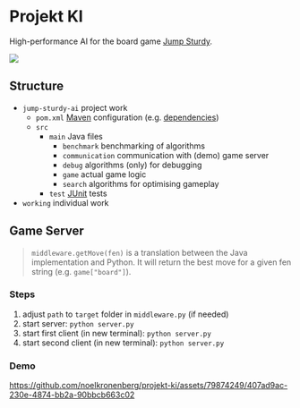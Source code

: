 # Projekt KI

High-performance AI for the board game [Jump Sturdy](https://www.mindsports.nl/index.php/the-pit/576-jumpsturdy).

![](https://github.com/noelkronenberg/projekt-ki/workflows/tests/badge.svg)

## Structure

- ```jump-sturdy-ai``` project work
  - ```pom.xml``` [Maven](https://www.jetbrains.com/help/idea/maven-support.html) configuration (e.g. [dependencies](https://mvnrepository.com/))
  - ```src``` 
    - ```main``` Java files
      - ```benchmark``` benchmarking of algorithms
      - ```communication``` communication with (demo) game server
      - ```debug``` algorithms (only) for debugging
      - ```game``` actual game logic
      - ```search``` algorithms for optimising gameplay
    - ```test``` [JUnit](https://www.jetbrains.com/help/idea/junit.html) tests
- ```working``` individual work

## Game Server

> ```middleware.getMove(fen)``` is a translation between the Java implementation and Python. It will return the best move for a given fen string (e.g. ```game["board"]```).

### Steps

1. adjust ```path``` to ```target``` folder in ```middleware.py``` (if needed)
2. start server: ```python server.py```
3. start first client (in new terminal): ```python server.py```
4. start second client (in new terminal): ```python server.py```

### Demo

https://github.com/noelkronenberg/projekt-ki/assets/79874249/407ad9ac-230e-4874-bb2a-90bbcb663c02
